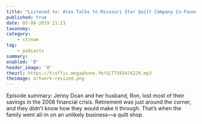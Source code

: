 ```yaml
---
title: "Listened to: Alex Talks to Missouri Star Quilt Company Co-Founder Jenny Doan"
published: true
date: 05-09-2019 11:23
taxonomy:
category:
	- stream
tag:
	- podcasts
summary:
enabled: '0'
header_image: '0'
theurl: https://traffic.megaphone.fm/GLT7583474229.mp3
theimage: artwork-resized.png
--- 
```

Episode summary: Jenny Doan and her husband, Ron, lost most of their savings in the 2008 financial crisis. Retirement was just around the corner, and they didn’t know how they would make it through. That’s when the family went all-in on an unlikely business—a quilt shop.
